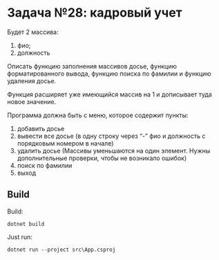 ﻿# Задача №28: кадровый учет
Будет 2 массива:
1. фио;
2. должность

Описать функцию заполнения массивов досье, функцию форматированного вывода, функцию поиска по фамилии и функцию удаления досье.

Функция расширяет уже имеющийся массив на 1 и дописывает туда новое значение.

Программа должна быть с меню, которое содержит пункты:

1. добавить досье
2. вывести все досье (в одну строку через “-” фио и должность с порядковым номером в начале)
3. удалить досье (Массивы уменьшаются на один элемент. Нужны дополнительные проверки, чтобы не возникало ошибок)
4. поиск по фамилии
5. выход

## Build

Build:
```
dotnet build
```

Just run:
```
dotnet run --project src\App.csproj
```
